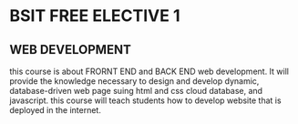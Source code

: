 
<html lang="en">
<head>
    <meta charset="UTF-8">
    <meta name="viewport" content="width=device-width, initial-scale=1.0">
    <title>my first website</title>
</head>
<body>
    <h1>BSIT FREE ELECTIVE 1</h1>
    <h2>WEB DEVELOPMENT</h2>
<p>this course is about FRORNT END and BACK END web development. It will provide the knowledge necessary to design and develop dynamic, database-driven web
    page suing html and css cloud database, and javascript. this course will teach students how to develop website that is deployed in the internet. </p>

</body>
</html>
